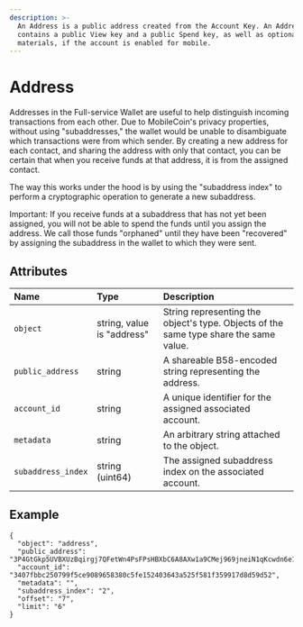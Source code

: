 ```yaml
---
description: >-
  An Address is a public address created from the Account Key. An Address
  contains a public View key and a public Spend key, as well as optional Fog
  materials, if the account is enabled for mobile.
---
```


# Address

Addresses in the Full-service Wallet are useful to help distinguish incoming transactions from each other. Due to MobileCoin's privacy properties, without using "subaddresses," the wallet would be unable to disambiguate which transactions were from which sender. By creating a new address for each contact, and sharing the address with only that contact, you can be certain that when you receive funds at that address, it is from the assigned contact.

The way this works under the hood is by using the "subaddress index" to perform a cryptographic operation to generate a new subaddress.

Important: If you receive funds at a subaddress that has not yet been assigned, you will not be able to spend the funds until you assign the address. We call those funds "orphaned" until they have been "recovered" by assigning the subaddress in the wallet to which they were sent.

## Attributes

| Name | Type | Description |
| :--- | :--- | :--- |
| `object` | string, value is "address" | String representing the object's type. Objects of the same type share the same value. |
| `public_address` | string | A shareable B58-encoded string representing the address. |
| `account_id` | string | A unique identifier for the assigned associated account. |
| `metadata` | string | An arbitrary string attached to the object. |
| `subaddress_index` | string \(uint64\) | The assigned subaddress index on the associated account. |

## Example

```text
{
  "object": "address",
  "public_address": "3P4GtGkp5UVBXUzBqirgj7QFetWn4PsFPsHBXbC6A8AXw1a9CMej969jneiN1qKcwdn6e1VtD64EruGVSFQ8wHk5xuBHndpV9WUGQ78vV7Z",
  "account_id": "3407fbbc250799f5ce9089658380c5fe152403643a525f581f359917d8d59d52",
  "metadata": "",
  "subaddress_index": "2",
  "offset": "7",
  "limit": "6"
}
```

